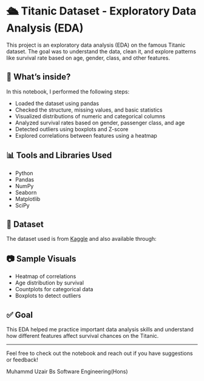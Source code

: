 # 🛳️ Titanic Dataset - Exploratory Data Analysis (EDA)

This project is an exploratory data analysis (EDA) on the famous Titanic dataset. The goal was to understand the data, clean it, and explore patterns like survival rate based on age, gender, class, and other features.

## 📌 What’s inside?

In this notebook, I performed the following steps:

- Loaded the dataset using pandas
- Checked the structure, missing values, and basic statistics
- Visualized distributions of numeric and categorical columns
- Analyzed survival rates based on gender, passenger class, and age
- Detected outliers using boxplots and Z-score
- Explored correlations between features using a heatmap

## 📊 Tools and Libraries Used

- Python
- Pandas
- NumPy
- Seaborn
- Matplotlib
- SciPy

## 📁 Dataset

The dataset used is from [Kaggle](https://www.kaggle.com/competitions/titanic/data) and also available through:


## 📷 Sample Visuals

- Heatmap of correlations
- Age distribution by survival
- Countplots for categorical data
- Boxplots to detect outliers

## ✅ Goal

This EDA helped me practice important data analysis skills and understand how different features affect survival chances on the Titanic.

---

Feel free to check out the notebook and reach out if you have suggestions or feedback!

Muhammd Uzair
Bs Software Engineering(Hons)